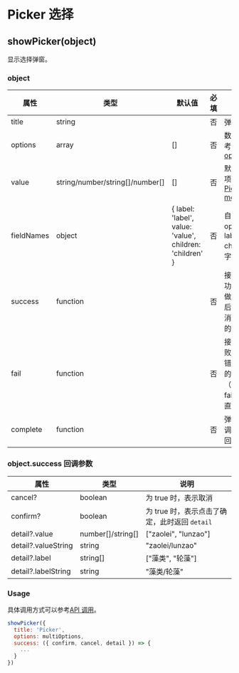# Picker 选择

## showPicker(object)

显示选择弹窗。

### object

| 属性       | 类型                            | 默认值                                                   | 必填 | 说明                                                                              |
| ---------- | ------------------------------- | -------------------------------------------------------- | ---- | --------------------------------------------------------------------------------- |
| title      | string                          |                                                          | 否   | 弹窗标题                                                                          |
| options    | array                           | []                                                       | 否   | 数据集，参考 [Picker options](../components/Picker.md#options-的结构)             |
| value      | string/number/string[]/number[] | []                                                       | 否   | 默认的选中项，参考 [Picker modelValue](../components/Picker.md#modelvalue-的结构) |
| fieldNames | object                          | { label: 'label', value: 'value', children: 'children' } | 否   | 自定义 options 中 label value children 的字段 key                                 |
| success    | function                        |                                                          | 否   | 接口调用成功（在用户做出选择后，如取消，确定）的回调函数                          |
| fail       | function                        |                                                          | 否   | 接口调用失败（如传入错误的参数）的回调函数（不传入 fail 遇错误直接抛出）          |
| complete   | function                        |                                                          | 否   | 弹窗关闭或调用失败的回调函数                                                      |

### object.success 回调参数

| 属性                | 类型              | 说明                                          |
| ------------------- | ----------------- | --------------------------------------------- |
| cancel?             | boolean           | 为 true 时，表示取消                          |
| confirm?            | boolean           | 为 true 时，表示点击了确定，此时返回 `detail` |
| detail?.value       | number[]/string[] | ["zaolei", "lunzao"]                          |
| detail?.valueString | string            | "zaolei/lunzao"                               |
| detail?.label       | string[]          | ["藻类", "轮藻"]                              |
| detail?.labelString | string            | "藻类/轮藻"                                   |

### Usage

具体调用方式可以参考[API 调用](../guide/import.md#api-调用)。

```JavaScript
showPicker({
  title: 'Picker',
  options: multiOptions,
  success: ({ confirm, cancel, detail }) => {
    ...
  }
})
```
